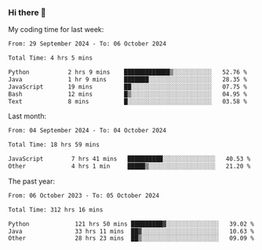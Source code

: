 ### Hi there 👋

My coding time for last week:

<!--START_SECTION:week-->

```txt
From: 29 September 2024 - To: 06 October 2024

Total Time: 4 hrs 5 mins

Python           2 hrs 9 mins    █████████████▒░░░░░░░░░░░   52.76 %
Java             1 hr 9 mins     ███████░░░░░░░░░░░░░░░░░░   28.35 %
JavaScript       19 mins         ██░░░░░░░░░░░░░░░░░░░░░░░   07.75 %
Bash             12 mins         █▒░░░░░░░░░░░░░░░░░░░░░░░   04.95 %
Text             8 mins          █░░░░░░░░░░░░░░░░░░░░░░░░   03.58 %
```

<!--END_SECTION:week-->

Last month:

<!--START_SECTION:month-->

```txt
From: 04 September 2024 - To: 04 October 2024

Total Time: 18 hrs 59 mins

JavaScript        7 hrs 41 mins   ██████████░░░░░░░░░░░░░░░   40.53 %
Other             4 hrs 1 min     █████▒░░░░░░░░░░░░░░░░░░░   21.20 %
```

<!--END_SECTION:month-->

The past year:

<!--START_SECTION:year-->

```txt
From: 06 October 2023 - To: 05 October 2024

Total Time: 312 hrs 16 mins

Python             121 hrs 50 mins █████████▓░░░░░░░░░░░░░░░   39.02 %
Java               33 hrs 11 mins  ██▓░░░░░░░░░░░░░░░░░░░░░░   10.63 %
Other              28 hrs 23 mins  ██▒░░░░░░░░░░░░░░░░░░░░░░   09.09 %
```

<!--END_SECTION:year-->
